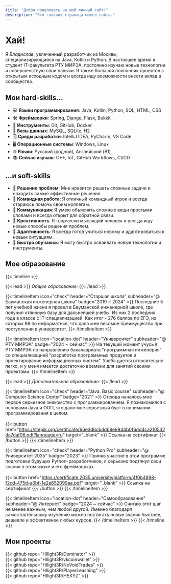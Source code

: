 ```yaml
---
title: "Добро пожаловать на мой личный сайт!"
description: "Это главная страница моего сайта."
---
```


# Хай!

Я *Владислав*, увлеченный разработчик из Москвы, специализирующийся на Java, Kotlin и Python. В настоящее время я
студент IT-факультета РТУ МИРЭА, постоянно изучаю новые технологии и совершенствую свои навыки. Я также большой
поклонник проектов с открытым исходным кодом и всегда ищу возможности внести вклад в сообщество.

## Мои hard-skills...

- :computer: **Языки программирования**: Java, Kotlin, Python, SQL, HTML, CSS
- :hammer_and_wrench: **Фреймворки**: Spring, Django, Flask, Bukkit
- :wrench: **Инструменты**: Git, GitHub, Docker
- :floppy_disk: **Базы данных**: MySQL, SQLite, H2
- :spiral_notepad: **Среды разработки**: IntelliJ IDEA, PyCharm, VS Code
- :desktop_computer: **Операционные системы**: Windows, Linux
- :globe_with_meridians: **Языки**: Русский (родной), Английский (B1)
- :books: **Сейчас изучаю**: C++, IoT, GitHub Workflows, CI/CD

## ...и soft-skills
- :jigsaw: **Решение проблем**: Мне нравится решать сложные задачи и находить самые эффективные решения.
- :handshake: **Командная работа**: Я отличный командный игрок и всегда стараюсь помочь своим коллегам.
- :speech_balloon: **Коммуникация**: Я умею объяснять сложные вещи простыми словами и всегда открыт для обратной связи.
- :art: **Креативность**: Я творчески мыслящий человек и всегда ищу новые способы решения проблем.
- :repeat: **Адаптивность**: Я всегда готов учиться новому и адаптироваться к новым ситуациям.
- :rocket: **Быстро обучаюсь**: Я могу быстро осваивать новые технологии и инструменты.

## Мое образование
{{< timeline >}}

{{< lead >}}
*Общее образование:*
{{< /lead >}}

{{< timelineItem icon="check" header="Старшая школа" subheader="@ Бауманская инженерная школа" badge="2019 ~ 2024" >}}
Последние 5 лет учебной жизни я провел в Бауманской инженерной школе, где получил отличную базу для дальнейшей учебы.
Из них 2 последних года в классе с IT-специализацией. Как итог - 276 баллов по ЕГЭ, из которых 98 по информатике, что
дало мне весомое преимущество при поступлении в университет.
{{< /timelineItem >}}

{{< timelineItem icon="location-dot" header="Университет" subheader="@ РТУ МИРЭА" badge="2024 ~ сейчас" >}}
На текущий момент учусь в РТУ МИРЭА по направлению бакалавриата "программная инженерия" со специализацией "разработка
программных продуктов и проектирование информационных систем". Учеба дается относительно легко, и у меня имеется
достаточно времени для занятий своими проектами.
{{< /timelineItem >}}

{{< lead >}}
*Дополнительное образование:*
{{< /lead >}}

{{< timelineItem icon="check" header="Java. Basic course" subheader="@ Computer Science Center" badge="2021" >}}
Отсюда началось мое первое серьезное знакомство с программированием. Я познакомился с основами Java и ООП, что дало мне
серьезный буст в понимании программирования в целом.
<br><br>
{{< button href="https://stepik.org/certificate/66e3d6cbddb8e6944b0f6dd4ca2105d2da7daf06.pdf?language=ru" target="_blank" >}}
Ссылка на сертификат
{{< /button >}}
{{< /timelineItem >}}

{{< timelineItem icon="check" header="Python Pro" subheader="@ Университет 2035" badge="2023" >}}
Приняв участие в этой программе подготовки будущих Python-разработчиков, я серьезно подтянул свои знания в этом языке и
его фреймворках.
<br><br>
{{< button href="https://certificate.2035.university/platform/4f0b4898-f2cd-475d-a6bf-1e2a652099aa.pdf" target="_blank" >}}
Ссылка на сертификат
{{< /button >}}
{{< /timelineItem >}}

{{< timelineItem icon="location-dot" header="Самообразование" subheader="@ Интернет" badge="2024 ~ сейчас" >}}
Считаю этот шаг не менее важным, чем любой другой. Именно благодаря самостоятельному изучению можно постигать новые
знания быстрее, дешевле и эффективнее любых курсов.
{{< /timelineItem >}}
{{< /timeline >}}

## Мои проекты
{{< github repo="HIlight3R/Dominator" >}}
<br>
{{< github repo="HIlight3R/vkcoinwallet" >}}
<br>
{{< github repo="HIlight3R/NoVoidTrades" >}}
<br>
{{< github repo="HIlight3R/PlayerLeashing" >}}
<br>
{{< github repo="HIlight3R/HEXYZ" >}}

